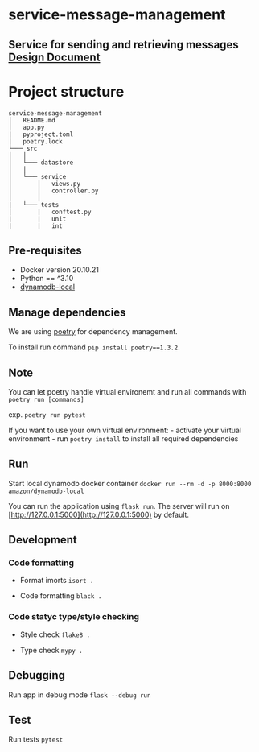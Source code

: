 # service-message-management
Service for sending and retrieving messages 
**[Design Document](https://sideways-snowplow-199.notion.site/Design-Document-service-message-management-99fadbd5af8042acb54d8222759c0ed9)**
---

<h1>Project structure</h1>

```
service-message-management
│   README.md
│   app.py
|   pyproject.toml
|   poetry.lock
└─── src
│   │
│   └─── datastore
│   │
│   └─── service
│       │   views.py
│       │   controller.py
│       │
|   └─── tests
│       |   conftest.py
|       |   unit
|       |   int
```

## Pre-requisites

- Docker version 20.10.21
- Python == ^3.10
- [dynamodb-local](https://hub.docker.com/r/amazon/dynamodb-local)

## Manage dependencies

We are using [poetry](https://python-poetry.org/) for dependency management.

To install run command `pip install poetry==1.3.2`.

## Note 
You can let poetry handle virtual environemt and run all commands with `poetry run [commands]`

exp. `poetry run pytest`

If you want to use your own virtual environment:
    - activate your virtual environment
    - run `poetry install` to install all required dependencies 

## Run

Start local dynamodb docker container `docker run --rm -d -p 8000:8000 amazon/dynamodb-local`

You can run the application using `flask run`. The server will run on [http://127.0.0.1:5000](http://127.0.0.1:5000) by default.


## Development
### Code formatting

- Format imorts `isort .`

- Code formatting `black .`
### Code statyc type/style checking 

- Style check `flake8 .`

- Type check `mypy .`


## Debugging

Run app in debug mode `flask --debug run`

## Test
Run tests `pytest`
